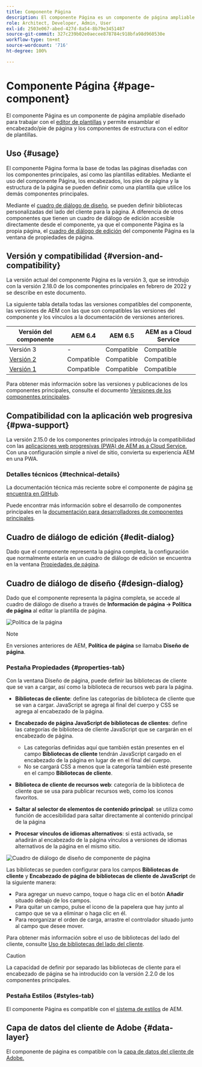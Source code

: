 ```yaml
---
title: Componente Página
description: El componente Página es un componente de página ampliable diseñado para trabajar con el editor de plantillas y permitir que el encabezado/pie de página y los componentes de estructura se ensamblen con el editor de plantillas.
role: Architect, Developer, Admin, User
exl-id: 2503e067-abed-427d-8a54-8b79e3451487
source-git-commit: 327c239b02e0aecee878784c918bfa98d960530e
workflow-type: tm+mt
source-wordcount: '716'
ht-degree: 100%

---
```


# Componente Página {#page-component}

El componente Página es un componente de página ampliable diseñado para trabajar con el [editor de plantillas](https://experienceleague.adobe.com/docs/experience-manager-cloud-service/sites/authoring/features/templates.html?lang=es) y permite ensamblar el encabezado/pie de página y los componentes de estructura con el editor de plantillas.

## Uso {#usage}

El componente Página forma la base de todas las páginas diseñadas con los componentes principales, así como las plantillas editables. Mediante el uso del componente Página, los encabezados, los pies de página y la estructura de la página se pueden definir como una plantilla que utilice los demás componentes principales.

Mediante el [cuadro de diálogo de diseño](#design-dialog), se pueden definir bibliotecas personalizadas del lado del cliente para la página. A diferencia de otros componentes que tienen un cuadro de diálogo de edición accesible directamente desde el componente, ya que el componente Página es la propia página, el [cuadro de diálogo de edición](#edit-dialog) del componente Página es la ventana de propiedades de página.

## Versión y compatibilidad {#version-and-compatibility}

La versión actual del componente Página es la versión 3, que se introdujo con la versión 2.18.0 de los componentes principales en febrero de 2022 y se describe en este documento.

La siguiente tabla detalla todas las versiones compatibles del componente, las versiones de AEM con las que son compatibles las versiones del componente y los vínculos a la documentación de versiones anteriores.

| Versión del componente | AEM 6.4 | AEM 6.5 | AEM as a Cloud Service |
|---|---|---|---|
| Versión 3 | - | Compatible | Compatible |
| [Versión 2](v2/page.md) | Compatible | Compatible | Compatible |
| [Versión 1](v1/page-v1.md) | Compatible | Compatible | Compatible |

Para obtener más información sobre las versiones y publicaciones de los componentes principales, consulte el documento [Versiones de los componentes principales](/help/versions.md).

## Compatibilidad con la aplicación web progresiva {#pwa-support}

La versión 2.15.0 de los componentes principales introdujo la compatibilidad con las [aplicaciones web progresivas (PWA) de AEM as a Cloud Service.](https://experienceleague.adobe.com/docs/experience-manager-cloud-service/sites/authoring/features/enable-pwa.html?lang=es) Con una configuración simple a nivel de sitio, convierta su experiencia AEM en una PWA.

### Detalles técnicos {#technical-details}

La documentación técnica más reciente sobre el componente de página [se encuentra en GitHub](https://adobe.com/go/aem_cmp_tech_page_v3_es).

Puede encontrar más información sobre el desarrollo de componentes principales en la [documentación para desarrolladores de componentes principales](/help/developing/overview.md).

## Cuadro de diálogo de edición {#edit-dialog}

Dado que el componente representa la página completa, la configuración que normalmente estaría en un cuadro de diálogo de edición se encuentra en la ventana [Propiedades de página](https://experienceleague.adobe.com/docs/experience-manager-cloud-service/sites/authoring/fundamentals/page-properties.html?lang=es).

## Cuadro de diálogo de diseño {#design-dialog}

Dado que el componente representa la página completa, se accede al cuadro de diálogo de diseño a través de **Información de página -> Política de página** al editar la plantilla de página.

![Política de la página](/help/assets/page-policy.png)

>[!NOTE]
>
>En versiones anteriores de AEM, **Política de página** se llamaba **Diseño de página**.

### Pestaña Propiedades {#properties-tab}

Con la ventana Diseño de página, puede definir las bibliotecas de cliente que se van a cargar, así como la biblioteca de recursos web para la página.

* **Bibliotecas de cliente**: define las categorías de biblioteca de cliente que se van a cargar. JavaScript se agrega al final del cuerpo y CSS se agrega al encabezado de la página.
* **Encabezado de página JavaScript de bibliotecas de clientes**: define las categorías de biblioteca de cliente JavaScript que se cargarán en el encabezado de página.
   * Las categorías definidas aquí que también están presentes en el campo **Bibliotecas de cliente** tendrán JavaScript cargado en el encabezado de la página en lugar de en el final del cuerpo.
   * No se cargará CSS a menos que la categoría también esté presente en el campo **Bibliotecas de cliente**.

* **Biblioteca de cliente de recursos web**: categoría de la biblioteca de cliente que se usa para publicar recursos web, como los iconos favoritos.

* **Saltar al selector de elementos de contenido principal**: se utiliza como función de accesibilidad para saltar directamente al contenido principal de la página

* **Procesar vínculos de idiomas alternativos**: si está activada, se añadirán al encabezado de la página vínculos a versiones de idiomas alternativos de la página en el mismo sitio.

![Cuadro de diálogo de diseño de componente de página](/help/assets/page-design.png)

Las bibliotecas se pueden configurar para los campos **Bibliotecas de cliente** y **Encabezado de página de bibliotecas de cliente de JavaScript** de la siguiente manera:

* Para agregar un nuevo campo, toque o haga clic en el botón **Añadir** situado debajo de los campos.
* Para quitar un campo, pulse el icono de la papelera que hay junto al campo que se va a eliminar o haga clic en él.
* Para reorganizar el orden de carga, arrastre el controlador situado junto al campo que desee mover.

Para obtener más información sobre el uso de bibliotecas del lado del cliente, consulte [Uso de bibliotecas del lado del cliente](https://helpx.adobe.com/es/experience-manager/6-5/sites/developing/using/clientlibs.html).

>[!CAUTION]
>
>La capacidad de definir por separado las bibliotecas de cliente para el encabezado de página se ha introducido con la versión 2.2.0 de los componentes principales.

### Pestaña Estilos {#styles-tab}

El componente Página es compatible con el [sistema de estilos](/help/get-started/authoring.md#component-styling) de AEM.

## Capa de datos del cliente de Adobe {#data-layer}

El componente de página es compatible con la [capa de datos del cliente de Adobe.](/help/developing/data-layer/overview.md)
